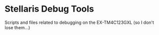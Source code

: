 # Stellaris Debug Tools

Scripts and files related to debugging on the EX-TM4C123GXL (so I don't lose them...)
